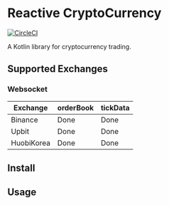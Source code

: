 # Reactive CryptoCurrency
[![CircleCI](https://circleci.com/gh/namjug-kim/reactive-crypto.svg?style=svg&circle-token=aa6aa4ebd3956dd3e1a767d938c7e73869ffd6ab)](https://circleci.com/gh/namjug-kim/reactive-crypto)

A Kotlin library for cryptocurrency trading.

## Supported Exchanges

### Websocket
| Exchange       | orderBook | tickData |
|----------------|------|------|
| Binance        | Done | Done |
| Upbit          | Done | Done |
| HuobiKorea     | Done | Done |

## Install

## Usage